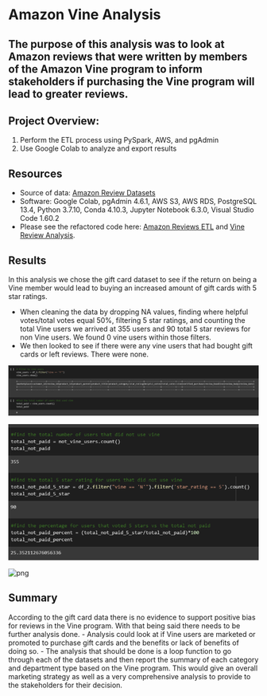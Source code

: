 # Amazon Vine Analysis

## The purpose of this analysis was to look at Amazon reviews that were written by members of the Amazon Vine program to inform stakeholders if purchasing the Vine program will lead to greater reviews. 

## Project Overview:
1. Perform the ETL process using PySpark, AWS, and pgAdmin
2. Use Google Colab to analyze and export results

## Resources
- Source of data: [Amazon Review Datasets](https://s3.amazonaws.com/amazon-reviews-pds/tsv/index.txt)
- Software: Google Colab, pgAdmin 4.6.1, AWS S3, AWS RDS, PostgreSQL 13.4, Python 3.7.10, Conda 4.10.3, Jupyter Notebook 6.3.0, Visual Studio Code 1.60.2
- Please see the refactored code here: [Amazon Reviews ETL](https://github.com/mthalken/Amazon_Vine_Analysis/blob/main/Amazon_Reviews_ETL.ipynb) and [Vine Review Analysis](https://github.com/mthalken/Amazon_Vine_Analysis/blob/main/vine_reiview_analysis.ipynb).

## Results 
In this analysis we chose the gift card dataset to see if the return on being a Vine member would lead to buying an increased amount of gift cards with 5 star ratings. 
 - When cleaning the data by dropping NA values, finding where helpful votes/total votes equal 50%, filtering 5 star ratings, and counting the total Vine users we arrived at 355 users and 90 total 5 star reviews for non Vine users. We found 0 vine users within those filters.  
 - We then looked to see if there were any vine users that had bought gift cards or left reviews. There were none. 

![png](https://github.com/mthalken/Amazon_Vine_Analysis/blob/main/images/vine_users.png)

![png](https://github.com/mthalken/Amazon_Vine_Analysis/blob/main/images/not_vine_users.png)

![png](link)


## Summary
According to the gift card data there is no evidence to support positive bias for reviews in the Vine program. With that being said there needs to be further analysis done. 
    - Analysis could look at if Vine users are marketed or promoted to purchase gift cards and the benefits or lack of benefits of doing so. 
    - The analysis that should be done is a loop function to go through each of the datasets and then report the summary of each category and department type based on the Vine program. This would give an overall marketing strategy as well as a very comprehensive analysis to provide to the stakeholders for their decision. 

